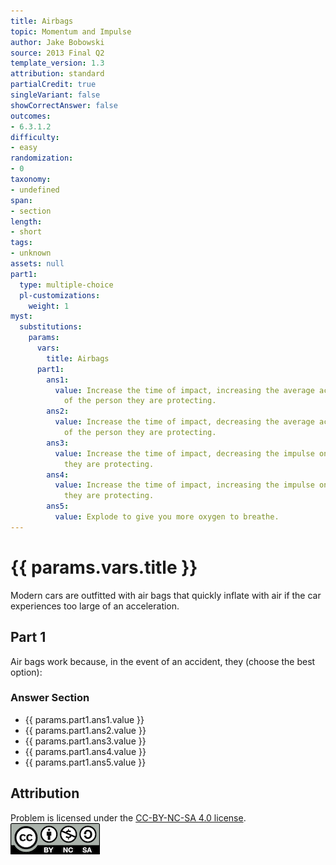 ```yaml
---
title: Airbags
topic: Momentum and Impulse
author: Jake Bobowski
source: 2013 Final Q2
template_version: 1.3
attribution: standard
partialCredit: true
singleVariant: false
showCorrectAnswer: false
outcomes:
- 6.3.1.2
difficulty:
- easy
randomization:
- 0
taxonomy:
- undefined
span:
- section
length:
- short
tags:
- unknown
assets: null
part1:
  type: multiple-choice
  pl-customizations:
    weight: 1
myst:
  substitutions:
    params:
      vars:
        title: Airbags
      part1:
        ans1:
          value: Increase the time of impact, increasing the average acceleration
            of the person they are protecting.
        ans2:
          value: Increase the time of impact, decreasing the average acceleration
            of the person they are protecting.
        ans3:
          value: Increase the time of impact, decreasing the impulse on the person
            they are protecting.
        ans4:
          value: Increase the time of impact, increasing the impulse on the person
            they are protecting.
        ans5:
          value: Explode to give you more oxygen to breathe.
---
```

# {{ params.vars.title }}
Modern cars are outfitted with air bags that quickly inflate with air if the car experiences too large of an acceleration.

## Part 1

Air bags work because, in the event of an accident, they (choose the best option):

### Answer Section

- {{ params.part1.ans1.value }}
- {{ params.part1.ans2.value }}
- {{ params.part1.ans3.value }}
- {{ params.part1.ans4.value }}
- {{ params.part1.ans5.value }}

## Attribution

Problem is licensed under the [CC-BY-NC-SA 4.0 license](https://creativecommons.org/licenses/by-nc-sa/4.0/).<br> ![The Creative Commons 4.0 license requiring attribution-BY, non-commercial-NC, and share-alike-SA license.](https://raw.githubusercontent.com/firasm/bits/master/by-nc-sa.png)